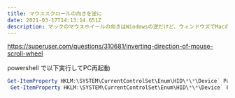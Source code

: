 ```yaml
---
title: マウススクロールの向きを逆に
date: 2021-03-17T14:13:14.651Z
description: マックのマウスホイールの向きはWindowsの逆だけど、ウィンドウズでMacのマウススクロールの向きになるように変える
---
```

https://superuser.com/questions/310681/inverting-direction-of-mouse-scroll-wheel

powershell で以下実行してPC再起動
```powershell
Get-ItemProperty HKLM:\SYSTEM\CurrentControlSet\Enum\HID\*\*\Device` Parameters FlipFlopWheel -EA 0 | ForEach-Object { Set-ItemProperty $_.PSPath FlipFlopWheel 1 }
 Get-ItemProperty HKLM:\SYSTEM\CurrentControlSet\Enum\HID\*\*\Device` Parameters FlipFlopHScroll -EA 0 | ForEach-Object { Set-ItemProperty $_.PSPath FlipFlopHScroll 1 }
```

